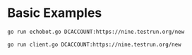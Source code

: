 # Basic Examples


```sh
go run echobot.go DCACCOUNT:https://nine.testrun.org/new
```

```sh
go run client.go DCACCOUNT:https://nine.testrun.org/new
```
